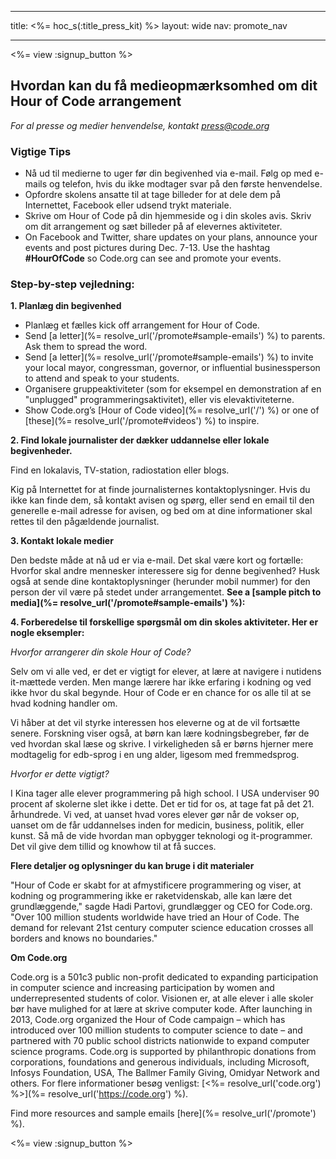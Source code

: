 * * *

title: <%= hoc_s(:title_press_kit) %> layout: wide nav: promote_nav

* * *

<%= view :signup_button %>

## Hvordan kan du få medieopmærksomhed om dit Hour of Code arrangement

*For al presse og medier henvendelse, kontakt <press@code.org>*

### Vigtige Tips

  * Nå ud til medierne to uger før din begivenhed via e-mail. Følg op med e-mails og telefon, hvis du ikke modtager svar på den første henvendelse.
  * Opfordre skolens ansatte til at tage billeder for at dele dem på Internettet, Facebook eller udsend trykt materiale.
  * Skrive om Hour of Code på din hjemmeside og i din skoles avis. Skriv om dit arrangement og sæt billeder på af elevernes aktiviteter.
  * On Facebook and Twitter, share updates on your plans, announce your events and post pictures during Dec. 7-13. Use the hashtag **#HourOfCode** so Code.org can see and promote your events.

### Step-by-step vejledning:

**1. Planlæg din begivenhed**

  * Planlæg et fælles kick off arrangement for Hour of Code.
  * Send [a letter](%= resolve_url('/promote#sample-emails') %) to parents. Ask them to spread the word.
  * Send [a letter](%= resolve_url('/promote#sample-emails') %) to invite your local mayor, congressman, governor, or influential businessperson to attend and speak to your students.
  * Organisere gruppeaktiviteter (som for eksempel en demonstration af en "unplugged" programmeringsaktivitet), eller vis elevaktiviteterne.
  * Show Code.org’s [Hour of Code video](%= resolve_url('/') %) or one of [these](%= resolve_url('/promote#videos') %) to inspire.

**2. Find lokale journalister der dækker uddannelse eller lokale begivenheder.**

Find en lokalavis, TV-station, radiostation eller blogs.

Kig på Internettet for at finde journalisternes kontaktoplysninger. Hvis du ikke kan finde dem, så kontakt avisen og spørg, eller send en email til den generelle e-mail adresse for avisen, og bed om at dine informationer skal rettes til den pågældende journalist.

**3. Kontakt lokale medier**

Den bedste måde at nå ud er via e-mail. Det skal være kort og fortælle: Hvorfor skal andre mennesker interessere sig for denne begivenhed? Husk også at sende dine kontaktoplysninger (herunder mobil nummer) for den person der vil være på stedet under arrangementet. **See a [sample pitch to media](%= resolve_url('/promote#sample-emails') %):**

**4. Forberedelse til forskellige spørgsmål om din skoles aktiviteter. Her er nogle eksempler:**

*Hvorfor arrangerer din skole Hour of Code?*

Selv om vi alle ved, er det er vigtigt for elever, at lære at navigere i nutidens it-mættede verden. Men mange lærere har ikke erfaring i kodning og ved ikke hvor du skal begynde. Hour of Code er en chance for os alle til at se hvad kodning handler om.

Vi håber at det vil styrke interessen hos eleverne og at de vil fortsætte senere. Forskning viser også, at børn kan lære kodningsbegreber, før de ved hvordan skal læse og skrive. I virkeligheden så er børns hjerner mere modtagelig for edb-sprog i en ung alder, ligesom med fremmedsprog.

*Hvorfor er dette vigtigt?*

I Kina tager alle elever programmering på high school. I USA underviser 90 procent af skolerne slet ikke i dette. Det er tid for os, at tage fat på det 21. århundrede. Vi ved, at uanset hvad vores elever gør når de vokser op, uanset om de får uddannelses inden for medicin, business, politik, eller kunst. Så må de vide hvordan man opbygger teknologi og it-programmer. Det vil give dem tillid og knowhow til at få succes.

**Flere detaljer og oplysninger du kan bruge i dit materialer**

"Hour of Code er skabt for at afmystificere programmering og viser, at kodning og programmering ikke er raketvidenskab, alle kan lære det grundlæggende," sagde Hadi Partovi, grundlægger og CEO for Code.org. "Over 100 million students worldwide have tried an Hour of Code. The demand for relevant 21st century computer science education crosses all borders and knows no boundaries."

**Om Code.org**

Code.org is a 501c3 public non-profit dedicated to expanding participation in computer science and increasing participation by women and underrepresented students of color. Visionen er, at alle elever i alle skoler bør have mulighed for at lære at skrive computer kode. After launching in 2013, Code.org organized the Hour of Code campaign – which has introduced over 100 million students to computer science to date – and partnered with 70 public school districts nationwide to expand computer science programs. Code.org is supported by philanthropic donations from corporations, foundations and generous individuals, including Microsoft, Infosys Foundation, USA, The Ballmer Family Giving, Omidyar Network and others. For flere informationer besøg venligst: [<%= resolve_url('code.org') %>](%= resolve_url('https://code.org') %).

  
Find more resources and sample emails [here](%= resolve_url('/promote') %).

<%= view :signup_button %>